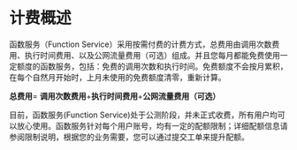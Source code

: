 # 计费概述   

函数服务（Function Service）采用按需付费的计费方式，总费用由调用次数费用、执行时间费用、以及公网流量费用（可选）组成。并且您每月都能免费使用一定额度的函数服务，包括：免费的调用次数和执行时间。免费额度不会按月累积，在每个自然月开始时，上月未使用的免费额度清零，重新计算。

**总费用**= **调用次数费用**+**执行时间费用**+**公网流量费用（可选）**


目前，函数服务(Function Service)处于公测阶段，并未正式收费，所有用户均可以放心使用。函数服务针对每个用户账号，均有一定的配额限制；详细配额信息请参阅限制说明，根据您的业务需要，您可以通过提交工单来提升配额。
